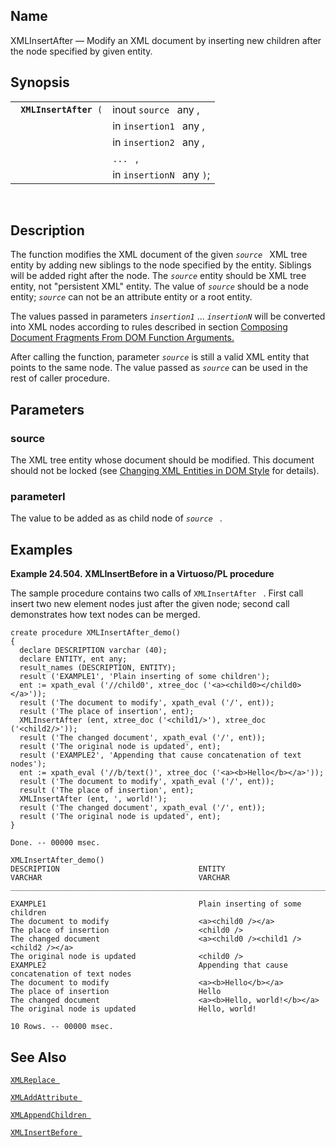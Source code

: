 <div id="fn_xmlinsertafter" class="refentry">

<div class="titlepage">

</div>

<div class="refnamediv">

## Name

XMLInsertAfter — Modify an XML document by inserting new children after
the node specified by given entity.

</div>

<div class="refsynopsisdiv">

## Synopsis

<div id="fsyn_xmlinsertafter" class="funcsynopsis">

|                             |                           |
|-----------------------------|---------------------------|
| ` `**`XMLInsertAfter`**` (` | inout `source ` any ,     |
|                             | in `insertion1 ` any ,    |
|                             | in `insertion2 ` any ,    |
|                             | `... ` ,                  |
|                             | in `insertionN ` any `)`; |

<div class="funcprototype-spacer">

 

</div>

</div>

</div>

<div id="desc_xmlinsertafter" class="refsect1">

## Description

The function modifies the XML document of the given *`source `* XML tree
entity by adding new siblings to the node specified by the entity.
Siblings will be added right after the node. The *`source`* entity
should be XML tree entity, not "persistent XML" entity. The value of
*`source`* should be a node entity; *`source`* can not be an attribute
entity or a root entity.

The values passed in parameters *`insertion1`* ... *`insertionN`* will
be converted into XML nodes according to rules described in section
<a href="xmldom.html#xmldomtypecasting" class="link"
title="15.11.1. Composing Document Fragments From DOM Function Arguments">Composing
Document Fragments From DOM Function Arguments.</a>

After calling the function, parameter *`source`* is still a valid XML
entity that points to the same node. The value passed as *`source`* can
be used in the rest of caller procedure.

</div>

<div id="params_xmlinsertafter" class="refsect1">

## Parameters

<div id="id122463" class="refsect2">

### source

The XML tree entity whose document should be modified. This document
should not be locked (see <a href="xmldom.html" class="link"
title="15.11. Changing XML entities in DOM style">Changing XML Entities
in DOM Style</a> for details).

</div>

<div id="id122467" class="refsect2">

### parameterI

The value to be added as as child node of *`source `* .

</div>

</div>

<div id="examples_xmlinsertafter" class="refsect1">

## Examples

<div id="ex_xmlinsertafter" class="example">

**Example 24.504. XMLInsertBefore in a Virtuoso/PL procedure**

<div class="example-contents">

The sample procedure contains two calls of `XMLInsertAfter ` . First
call insert two new element nodes just after the given node; second call
demonstrates how text nodes can be merged.

``` screen
create procedure XMLInsertAfter_demo()
{
  declare DESCRIPTION varchar (40);
  declare ENTITY, ent any;
  result_names (DESCRIPTION, ENTITY);
  result ('EXAMPLE1', 'Plain inserting of some children');
  ent := xpath_eval ('//child0', xtree_doc ('<a><child0></child0></a>'));
  result ('The document to modify', xpath_eval ('/', ent));
  result ('The place of insertion', ent);
  XMLInsertAfter (ent, xtree_doc ('<child1/>'), xtree_doc ('<child2/>'));
  result ('The changed document', xpath_eval ('/', ent));
  result ('The original node is updated', ent);
  result ('EXAMPLE2', 'Appending that cause concatenation of text nodes');
  ent := xpath_eval ('//b/text()', xtree_doc ('<a><b>Hello</b></a>'));
  result ('The document to modify', xpath_eval ('/', ent));
  result ('The place of insertion', ent);
  XMLInsertAfter (ent, ', world!');
  result ('The changed document', xpath_eval ('/', ent));
  result ('The original node is updated', ent);
}

Done. -- 00000 msec.

XMLInsertAfter_demo()
DESCRIPTION                               ENTITY
VARCHAR                                   VARCHAR
_______________________________________________________________________________

EXAMPLE1                                  Plain inserting of some children
The document to modify                    <a><child0 /></a>
The place of insertion                    <child0 />
The changed document                      <a><child0 /><child1 /><child2 /></a>
The original node is updated              <child0 />
EXAMPLE2                                  Appending that cause concatenation of text nodes
The document to modify                    <a><b>Hello</b></a>
The place of insertion                    Hello
The changed document                      <a><b>Hello, world!</b></a>
The original node is updated              Hello, world!

10 Rows. -- 00000 msec.
```

</div>

</div>

  

</div>

<div id="seealso_xmlinsertafter" class="refsect1">

## See Also

<a href="fn_xmlreplace.html" class="link" title="XMLReplace"><code
class="function">XMLReplace </code></a>

<a href="fn_xmladdattribute.html" class="link"
title="XMLAddAttribute"><code
class="function">XMLAddAttribute </code></a>

<a href="fn_xmlappendchildren.html" class="link"
title="XMLAppendChildren"><code
class="function">XMLAppendChildren </code></a>

<a href="fn_xmlinsertbefore.html" class="link"
title="XMLInsertBefore"><code
class="function">XMLInsertBefore </code></a>

</div>

</div>
